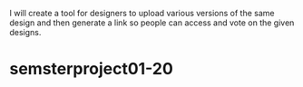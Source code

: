 I will create a tool for designers to upload various versions of the same design and then generate a link so people can access and vote on the given designs.
# semsterproject01-20
